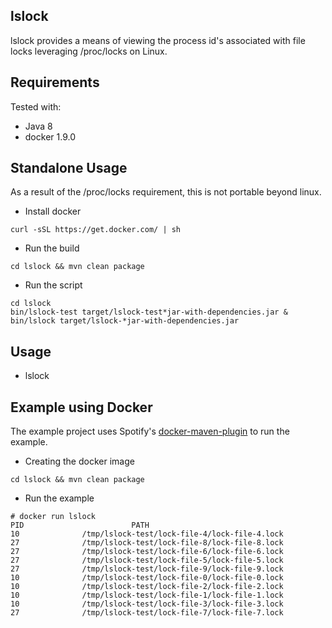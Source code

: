 lslock
------
lslock provides a means of viewing the process id's associated with file locks leveraging /proc/locks on Linux.

Requirements
------------
Tested with:
* Java 8
* docker 1.9.0

Standalone Usage
-----
As a result of the /proc/locks requirement, this is not portable beyond linux.

* Install docker
```
curl -sSL https://get.docker.com/ | sh
```

* Run the build
```
cd lslock && mvn clean package
```

* Run the script
```
cd lslock
bin/lslock-test target/lslock-test*jar-with-dependencies.jar &
bin/lslock target/lslock-*jar-with-dependencies.jar
```

Usage
-----
* lslock


Example using Docker
-------
The example project uses Spotify's [docker-maven-plugin](https://github.com/spotify/docker-maven-plugin) to run the example.

* Creating the docker image
```
cd lslock && mvn clean package
```

* Run the example
```
# docker run lslock
PID                        PATH
10              /tmp/lslock-test/lock-file-4/lock-file-4.lock
27              /tmp/lslock-test/lock-file-8/lock-file-8.lock
27              /tmp/lslock-test/lock-file-6/lock-file-6.lock
27              /tmp/lslock-test/lock-file-5/lock-file-5.lock
27              /tmp/lslock-test/lock-file-9/lock-file-9.lock
10              /tmp/lslock-test/lock-file-0/lock-file-0.lock
10              /tmp/lslock-test/lock-file-2/lock-file-2.lock
10              /tmp/lslock-test/lock-file-1/lock-file-1.lock
10              /tmp/lslock-test/lock-file-3/lock-file-3.lock
27              /tmp/lslock-test/lock-file-7/lock-file-7.lock
```

